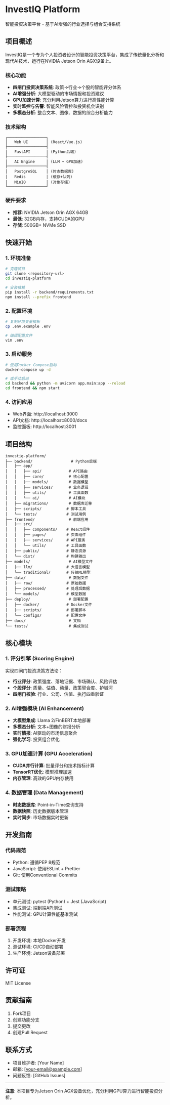 # InvestIQ Platform

智能投资决策平台 - 基于AI增强的行业选择与组合支持系统

## 项目概述

InvestIQ是一个专为个人投资者设计的智能投资决策平台，集成了传统量化分析和现代AI技术，运行在NVIDIA Jetson Orin AGX设备上。

### 核心功能

- **四闸门投资决策系统**: 政策→行业→个股的智能评分体系
- **AI增强分析**: 大模型驱动的市场情报和投资建议
- **GPU加速计算**: 充分利用Jetson算力进行高性能计算
- **实时监控与告警**: 智能风险管控和投资机会识别
- **多模态分析**: 整合文本、图像、数据的综合分析能力

### 技术架构

```
┌─────────────────┐
│   Web UI        │ (React/Vue.js)
├─────────────────┤
│   FastAPI       │ (Python后端)
├─────────────────┤
│   AI Engine     │ (LLM + GPU加速)
├─────────────────┤
│   PostgreSQL    │ (时态数据库)
│   Redis         │ (缓存+队列)
│   MinIO         │ (对象存储)
└─────────────────┘
```

### 硬件要求

- **推荐**: NVIDIA Jetson Orin AGX 64GB
- **最低**: 32GB内存，支持CUDA的GPU
- **存储**: 500GB+ NVMe SSD

## 快速开始

### 1. 环境准备

```bash
# 克隆项目
git clone <repository-url>
cd investiq-platform

# 安装依赖
pip install -r backend/requirements.txt
npm install --prefix frontend
```

### 2. 配置环境

```bash
# 复制环境变量模板
cp .env.example .env

# 编辑配置文件
vim .env
```

### 3. 启动服务

```bash
# 使用Docker Compose启动
docker-compose up -d

# 或手动启动
cd backend && python -m uvicorn app.main:app --reload
cd frontend && npm start
```

### 4. 访问应用

- Web界面: http://localhost:3000
- API文档: http://localhost:8000/docs
- 监控面板: http://localhost:3001

## 项目结构

```
investiq-platform/
├── backend/                 # Python后端
│   ├── app/
│   │   ├── api/            # API路由
│   │   ├── core/           # 核心配置
│   │   ├── models/         # 数据模型
│   │   ├── services/       # 业务逻辑
│   │   ├── utils/          # 工具函数
│   │   └── ai/             # AI模块
│   ├── migrations/         # 数据库迁移
│   ├── scripts/           # 脚本工具
│   └── tests/             # 测试用例
├── frontend/               # 前端应用
│   ├── src/
│   │   ├── components/    # React组件
│   │   ├── pages/         # 页面组件
│   │   ├── services/      # API服务
│   │   └── utils/         # 工具函数
│   ├── public/            # 静态资源
│   └── dist/              # 构建输出
├── models/                 # AI模型文件
│   ├── llm/               # 大语言模型
│   └── traditional/       # 传统ML模型
├── data/                   # 数据文件
│   ├── raw/               # 原始数据
│   ├── processed/         # 处理后数据
│   └── models/            # 模型数据
├── deploy/                 # 部署配置
│   ├── docker/            # Docker文件
│   ├── scripts/           # 部署脚本
│   └── configs/           # 配置文件
├── docs/                   # 文档
└── tests/                  # 集成测试
```

## 核心模块

### 1. 评分引擎 (Scoring Engine)

实现四闸门投资决策方法论：

- **行业评分**: 政策强度、落地证据、市场确认、风险评估
- **个股评分**: 质量、估值、动量、政策契合度、护城河
- **四闸门校验**: 行业、公司、估值、执行四重验证

### 2. AI增强模块 (AI Enhancement)

- **大模型集成**: Llama 2/FinBERT本地部署
- **多模态分析**: 文本+图像的财报分析
- **实时情报**: AI驱动的市场信息聚合
- **强化学习**: 投资组合优化

### 3. GPU加速计算 (GPU Acceleration)

- **CUDA并行计算**: 批量评分和技术指标计算
- **TensorRT优化**: 模型推理加速
- **内存管理**: 高效的GPU内存使用

### 4. 数据管理 (Data Management)

- **时态数据库**: Point-in-Time查询支持
- **数据快照**: 历史数据版本管理
- **实时同步**: 市场数据实时更新

## 开发指南

### 代码规范

- Python: 遵循PEP 8规范
- JavaScript: 使用ESLint + Prettier
- Git: 使用Conventional Commits

### 测试策略

- 单元测试: pytest (Python) + Jest (JavaScript)
- 集成测试: 端到端API测试
- 性能测试: GPU计算性能基准测试

### 部署流程

1. 开发环境: 本地Docker开发
2. 测试环境: CI/CD自动部署
3. 生产环境: Jetson设备部署

## 许可证

MIT License

## 贡献指南

1. Fork项目
2. 创建功能分支
3. 提交更改
4. 创建Pull Request

## 联系方式

- 项目维护者: [Your Name]
- 邮箱: [your-email@example.com]
- 问题反馈: [GitHub Issues]

---

**注意**: 本项目专为Jetson Orin AGX设备优化，充分利用GPU算力进行智能投资分析。

